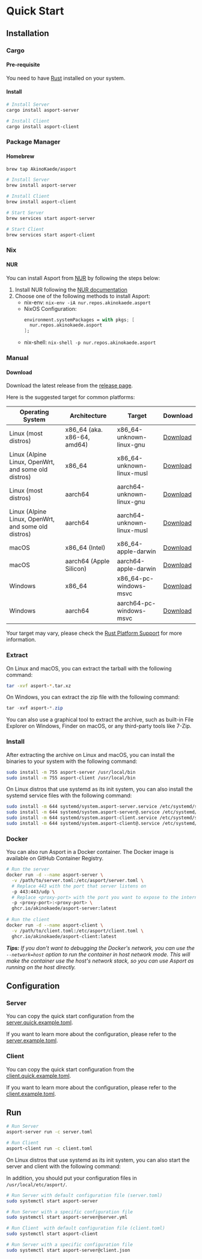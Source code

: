 # Quick Start

## Installation

### Cargo

#### Pre-requisite

You need to have [Rust](https://www.rust-lang.org/tools/install) installed on your system.

#### Install

```bash
# Install Server
cargo install asport-server

# Install Client
cargo install asport-client
```

### Package Manager

#### Homebrew

```bash
brew tap AkinoKaede/asport

# Install Server
brew install asport-server

# Install Client
brew install asport-client

# Start Server
brew services start asport-server

# Start Client
brew services start asport-client
```

### Nix

#### NUR

You can install Asport from [NUR](https://github.com/nix-community/NUR) by following the steps below:

1. Install NUR following the [NUR documentation](https://github.com/nix-community/NUR?tab=readme-ov-file#installation)
2. Choose one of the following methods to install Asport:
    - nix-env: `nix-env -iA nur.repos.akinokaede.asport`
    - NixOS Configuration: 
      ```nix
      environment.systemPackages = with pkgs; [
        nur.repos.akinokaede.asport
      ];
      ```
   - nix-shell: `nix-shell -p nur.repos.akinokaede.asport`

### Manual

#### Download

Download the latest release from the [release page](https://github.com/AkinoKaede/asport/releases).

Here is the suggested target for common platforms:

| Operating System                                    | Architecture                | Target                     | Download                                                                                                           |
|-----------------------------------------------------|-----------------------------|----------------------------|--------------------------------------------------------------------------------------------------------------------|
| Linux (most distros)                                | x86_64 (aka. x86-64, amd64) | x86_64-unknown-linux-gnu   | [Download](https://github.com/AkinoKaede/asport/releases/latest/download/asport-x86_64-unknown-linux-gnu.tar.xz)   |
| Linux (Alpine Linux, OpenWrt, and some old distros) | x86_64                      | x86_64-unknown-linux-musl  | [Download](https://github.com/AkinoKaede/asport/releases/latest/download/asport-x86_64-unknown-linux-musl.tar.xz)  |
| Linux (most distros)                                | aarch64                     | aarch64-unknown-linux-gnu  | [Download](https://github.com/AkinoKaede/asport/releases/latest/download/asport-aarch64-unknown-linux-gnu.tar.xz)  |
| Linux (Alpine Linux, OpenWrt, and some old distros) | aarch64                     | aarch64-unknown-linux-musl | [Download](https://github.com/AkinoKaede/asport/releases/latest/download/asport-aarch64-unknown-linux-musl.tar.xz) |
| macOS                                               | x86_64 (Intel)              | x86_64-apple-darwin        | [Download](https://github.com/AkinoKaede/asport/releases/latest/download/asport-x86_64-apple-darwin.tar.xz)        |
| macOS                                               | aarch64 (Apple Silicon)     | aarch64-apple-darwin       | [Download](https://github.com/AkinoKaede/asport/releases/latest/download/asport-aarch64-apple-darwin.tar.xz)       |
| Windows                                             | x86_64                      | x86_64-pc-windows-msvc     | [Download](https://github.com/AkinoKaede/asport/releases/latest/download/asport-x86_64-pc-windows-msvc.zip)        |
| Windows                                             | aarch64                     | aarch64-pc-windows-msvc    | [Download](https://github.com/AkinoKaede/asport/releases/latest/download/asport-aarch64-pc-windows-msvc.zip)       |

Your target may vary, please check
the [Rust Platform Support](https://doc.rust-lang.org/nightly/rustc/platform-support.html) for more information.

### Extract

On Linux and macOS, you can extract the tarball with the following command:

```bash
tar -xvf asport-*.tar.xz
```

On Windows, you can extract the zip file with the following command:

```powershell
tar -xvf asport-*.zip
```

You can also use a graphical tool to extract the archive, such as built-in File Explorer on Windows, Finder on
macOS, or any third-party tools like 7-Zip.

### Install

After extracting the archive on Linux and macOS, you can install the binaries to your system with the following command:

```bash
sudo install -m 755 asport-server /usr/local/bin
sudo install -m 755 asport-client /usr/local/bin
```

On Linux distros that use systemd as its init system, you can also install the systemd service files with the following
command:

```bash
sudo install -m 644 systemd/system.asport-server.service /etc/systemd/system/asport-server.service
sudo install -m 644 systemd/system.asport-server@.service /etc/systemd/system/asport-server@.service 
sudo install -m 644 systemd/system.asport-client.service /etc/systemd/system/asport-client.service
sudo install -m 644 systemd/system.asport-client@.service /etc/systemd/system/asport-client@.service
```

### Docker

You can also run Asport in a Docker container. The Docker image is available on GitHub Container Registry.

```bash
# Run the server
docker run -d --name asport-server \
  -v /path/to/server.toml:/etc/asport/server.toml \
  # Replace 443 with the port that server listens on
  -p 443:443/udp \
  # Replace <proxy-port> with the port you want to expose to the internet
  -p <proxy-port>:<proxy-port> \
  ghcr.io/akinokaede/asport-server:latest
  
# Run the client
docker run -d --name asport-client \
  -v /path/to/client.toml:/etc/asport/client.toml \
  ghcr.io/akinokaede/asport-client:latest
````

***Tips:** If you don't want to debugging the Docker's network, you can use the `--network=host` option to run the container in host network mode. This will make the container use the host's network stack, so you can use Asport as running on the host directly.*

## Configuration

### Server

You can copy the quick start configuration from the [server.quick.example.toml](./server.quick.example.toml).

If you want to learn more about the configuration, please refer to the [server.example.toml](./server.example.toml).

### Client

You can copy the quick start configuration from the [client.quick.example.toml](./client.quick.example.toml).

If you want to learn more about the configuration, please refer to the [client.example.toml](./client.example.toml).

## Run

```bash
# Run Server
asport-server run -c server.toml

# Run Client
asport-client run -c client.toml
```

On Linux distros that use systemd as its init system, you can also start the server and client with the following
command:

In addition, you should put your configuration files in `/usr/local/etc/asport/`.

```bash
# Run Server with default configuration file (server.toml)
sudo systemctl start asport-server

# Run Server with a specific configuration file
sudo systemctl start asport-server@server.yml

# Run Client  with default configuration file (client.toml)
sudo systemctl start asport-client

# Run Server with a specific configuration file
sudo systemctl start asport-server@client.json
```